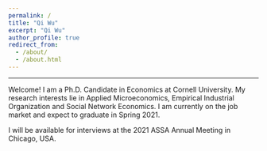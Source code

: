```yaml
---
permalink: /
title: "Qi Wu"
excerpt: "Qi Wu"
author_profile: true
redirect_from: 
  - /about/
  - /about.html
---
```


------

Welcome! I am a Ph.D. Candidate in Economics at Cornell University. My research interests lie in Applied Microeconomics, Empirical Industrial Organization and Social Network Economics. I am currently on the job market and expect to graduate in Spring 2021.

I will be available for interviews at the 2021 ASSA Annual Meeting in Chicago, USA.


